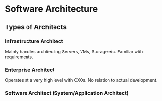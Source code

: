 # Software Architecture
## Types of Architects
### Infrastructure Architect
Mainly handles architecting Servers, VMs, Storage etc. Familiar with requirements.
### Enterprise Architect
Operates at a very high level with CXOs. No relation to actual development.
### Software Architect (System/Application Architect)

